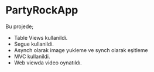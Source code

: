 # PartyRockApp

Bu projede;

- Table Views kullanildi.
- Segue kullanildi.
- Asynch olarak image yukleme ve synch olarak eşitleme
- MVC kullanildi.
- Web viewda video oynatıldı.

